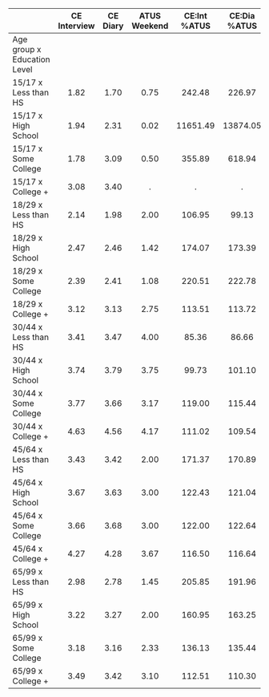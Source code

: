 
|                      | CE<br>Interview |  CE<br>Diary | ATUS<br>Weekend | CE:Int<br>%ATUS | CE:Dia<br>%ATUS |
| -------------------- | :----------: | :----------: | :----------: | :----------: | :----------: |
| Age group x Education Level |              |              |              |              |              |
| 15/17 x Less than HS |         1.82 |         1.70 |         0.75 |       242.48 |       226.97 |
| 15/17 x High School  |         1.94 |         2.31 |         0.02 |     11651.49 |     13874.05 |
| 15/17 x Some College |         1.78 |         3.09 |         0.50 |       355.89 |       618.94 |
| 15/17 x College +    |         3.08 |         3.40 |            . |            . |            . |
| 18/29 x Less than HS |         2.14 |         1.98 |         2.00 |       106.95 |        99.13 |
| 18/29 x High School  |         2.47 |         2.46 |         1.42 |       174.07 |       173.39 |
| 18/29 x Some College |         2.39 |         2.41 |         1.08 |       220.51 |       222.78 |
| 18/29 x College +    |         3.12 |         3.13 |         2.75 |       113.51 |       113.72 |
| 30/44 x Less than HS |         3.41 |         3.47 |         4.00 |        85.36 |        86.66 |
| 30/44 x High School  |         3.74 |         3.79 |         3.75 |        99.73 |       101.10 |
| 30/44 x Some College |         3.77 |         3.66 |         3.17 |       119.00 |       115.44 |
| 30/44 x College +    |         4.63 |         4.56 |         4.17 |       111.02 |       109.54 |
| 45/64 x Less than HS |         3.43 |         3.42 |         2.00 |       171.37 |       170.89 |
| 45/64 x High School  |         3.67 |         3.63 |         3.00 |       122.43 |       121.04 |
| 45/64 x Some College |         3.66 |         3.68 |         3.00 |       122.00 |       122.64 |
| 45/64 x College +    |         4.27 |         4.28 |         3.67 |       116.50 |       116.64 |
| 65/99 x Less than HS |         2.98 |         2.78 |         1.45 |       205.85 |       191.96 |
| 65/99 x High School  |         3.22 |         3.27 |         2.00 |       160.95 |       163.25 |
| 65/99 x Some College |         3.18 |         3.16 |         2.33 |       136.13 |       135.44 |
| 65/99 x College +    |         3.49 |         3.42 |         3.10 |       112.51 |       110.30 |

